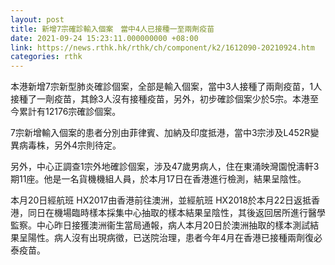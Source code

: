 ```yaml
---
layout: post
title: 新增7宗確診輸入個案　當中4人已接種一至兩劑疫苗
date: 2021-09-24 15:23:11.000000000 +08:00
link: https://news.rthk.hk/rthk/ch/component/k2/1612090-20210924.htm
categories: rthk
---
```


本港新增7宗新型肺炎確診個案，全部是輸入個案，當中3人接種了兩劑疫苗，1人接種了一劑疫苗，其餘3人沒有接種疫苗，另外，初步確診個案少於5宗。本港至今累計有12176宗確診個案。

7宗新增輸入個案的患者分別由菲律賓、加納及印度抵港，當中3宗涉及L452R變異病毒株，另外4宗則待定。

另外，中心正調查1宗外地確診個案，涉及47歲男病人，住在東涌映灣園悅濤軒3期11座。他是一名貨機機組人員，於本月17日在香港進行檢測，結果呈陰性。

本月20日經航班 HX2017由香港前往澳洲，並經航班 HX2018於本月22日返抵香港，同日在機場臨時樣本採集中心抽取的樣本結果呈陰性，其後返回居所進行醫學監察。中心昨日接獲澳洲衞生當局通報，病人本月20日於澳洲抽取的樣本測試結果呈陽性。病人沒有出現病徵，已送院治理，患者今年4月在香港已接種兩劑復必泰疫苗。

